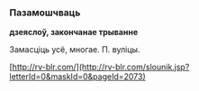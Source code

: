 ### Пазамошчваць
**дзеяслоў, закончанае трыванне**

Замасціць усё, многае. П. вуліцы.

<a rel="author">[http://rv-blr.com/](http://rv-blr.com/slounik.jsp?letterId=0&maskId=0&pageId=2073)</a>
